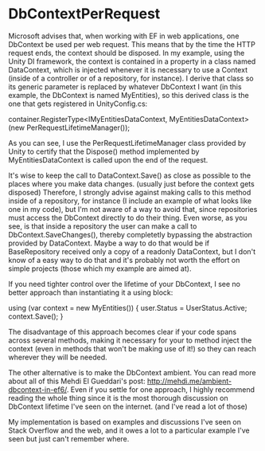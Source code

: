 DbContextPerRequest
===================

Microsoft advises that, when working with EF in web applications, one DbContext be used per web request. This means that by the time the HTTP request ends, the context should be disposed. In my example, using the Unity DI framework, the context is contained in a property in a class named DataContext, which is injected whenever it is necessary to use a Context (inside of a controller or of a repository, for instance). I derive that class so its generic parameter is replaced by whatever DbContext I want (in this example, the DbContext is named MyEntities), so this derived class is the one that gets registered in UnityConfig.cs:

container.RegisterType<IMyEntitiesDataContext, MyEntitiesDataContext>(new PerRequestLifetimeManager());

As you can see, I use the PerRequestLifetimeManager class provided by Unity to certify that the Dispose() method implemented by MyEntitiesDataContext is called upon the end of the request.

It's wise to keep the call to DataContext.Save() as close as possible to the places where you make data changes. (usually just before the context gets disposed) Therefore, I strongly advise against making calls to this method inside of a repository, for instance (I include an example of what looks like one in my code), but I'm not aware of a way to avoid that, since repositories must access the DbContext directly to do their thing. Even worse, as you see, is that inside a repository the user can make a call to DbContext.SaveChanges(), thereby completetly bypassing the abstraction provided by DataContext. Maybe a way to do that would be if BaseRepository received only a copy of a readonly DataContext, but I don't know of a easy way to do that and it's probably not worth the effort on simple projects (those which my example are aimed at).

If you need tighter control over the lifetime of your DbContext, I see no better approach than instantiating it a using block:

using (var context = new MyEntities())
{
  user.Status = UserStatus.Active;
  context.Save();
}

The disadvantage of this approach becomes clear if your code spans across several methods, making it necessary for your to method inject the context (even in methods that won't be making use of it!) so they can reach wherever they will be needed.

The other alternative is to make the DbContext ambient. You can read more about all of this Mehdi El Gueddari's post: http://mehdi.me/ambient-dbcontext-in-ef6/. Even if you settle for one approach, I highly recommend reading the whole thing since it is the most thorough discussion on DbContext lifetime I've seen on the internet. (and I've read a lot of those)

My implementation is based on examples and discussions I've seen on Stack Overflow and the web, and it owes a lot to a particular example I've seen but just can't remember where.
